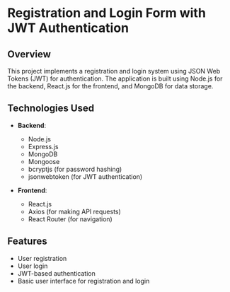 # Registration and Login Form with JWT Authentication

## Overview

This project implements a registration and login system using JSON Web Tokens (JWT) for authentication. The application is built using Node.js for the backend, React.js for the frontend, and MongoDB for data storage. 

## Technologies Used

- **Backend**: 
  - Node.js
  - Express.js
  - MongoDB
  - Mongoose
  - bcryptjs (for password hashing)
  - jsonwebtoken (for JWT authentication)

- **Frontend**: 
  - React.js
  - Axios (for making API requests)
  - React Router (for navigation)

## Features

- User registration
- User login
- JWT-based authentication
- Basic user interface for registration and login


